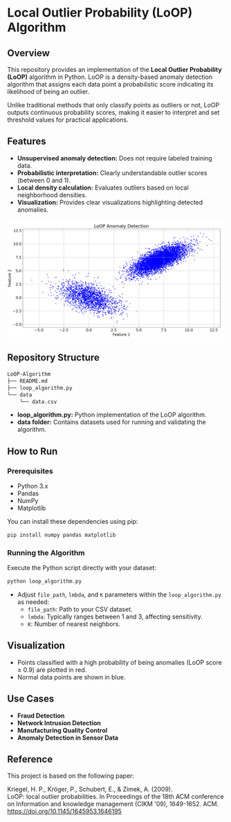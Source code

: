# Local Outlier Probability (LoOP) Algorithm

## Overview

This repository provides an implementation of the **Local Outlier Probability (LoOP)** algorithm in Python.
LoOP is a density-based anomaly detection algorithm that assigns each data point a probabilistic score indicating its likelihood of being an outlier.

Unlike traditional methods that only classify points as outliers or not, LoOP outputs continuous probability scores, 
making it easier to interpret and set threshold values for practical applications.

## Features

- **Unsupervised anomaly detection:** Does not require labeled training data.
- **Probabilistic interpretation:** Clearly understandable outlier scores (between 0 and 1).
- **Local density calculation:** Evaluates outliers based on local neighborhood densities.
- **Visualization:** Provides clear visualizations highlighting detected anomalies.

![](LoOp.png)


## Repository Structure

```
LoOP-Algorithm
├── README.md
├── loop_algorithm.py
└── data
    └── data.csv
```

- **loop_algorithm.py:** Python implementation of the LoOP algorithm.
- **data folder:** Contains datasets used for running and validating the algorithm.

## How to Run

### Prerequisites

- Python 3.x
- Pandas
- NumPy
- Matplotlib

You can install these dependencies using pip:

```bash
pip install numpy pandas matplotlib
```

### Running the Algorithm

Execute the Python script directly with your dataset:

```bash
python loop_algorithm.py
```

- Adjust `file_path`, `lmbda`, and `K` parameters within the `loop_algorithm.py` as needed:
  - `file_path`: Path to your CSV dataset.
  - `lmbda`: Typically ranges between 1 and 3, affecting sensitivity.
  - `K`: Number of nearest neighbors.

## Visualization

- Points classified with a high probability of being anomalies (LoOP score ≥ 0.9) are plotted in red.
- Normal data points are shown in blue.

## Use Cases

- **Fraud Detection**
- **Network Intrusion Detection**
- **Manufacturing Quality Control**
- **Anomaly Detection in Sensor Data**

## Reference

This project is based on the following paper:

Kriegel, H. P., Kröger, P., Schubert, E., & Zimek, A. (2009).  
LoOP: local outlier probabilities. In Proceedings of the 18th ACM conference on Information and knowledge management (CIKM '09), 1649-1652. ACM.  
https://doi.org/10.1145/1645953.1646195
